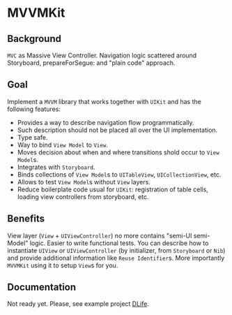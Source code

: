 # MVVMKit

## Background
`MVC` as Massive View Controller. Navigation logic scattered around Storyboard, prepareForSegue: and "plain code" approach.

## Goal
Implement a `MVVM` library that works together with `UIKit` and has the following features:

- Provides a way to describe navigation flow programmatically.
- Such description should not be placed all over the UI implementation.
- Type safe.
- Way to bind `View Model` to `View`.
- Moves decision about when and where transitions shold occur to `View Model`s.
- Integrates with `Storyboard`.
- Binds collections of `View Model`s to `UITableView`, `UICollectionView`, etc.
- Allows to test `View Model`s without `View` layers.
- Reduce boilerplate code usual for `UIKit`: registration of table cells, loading view controllers from storyboard, etc.

## Benefits
View layer (`View` + `UIViewController`) no more contains "semi-UI semi-Model" logic. Easier to write functional tests.
You can describe how to instantiate `UIView` or `UIViewController` (by initializer, from `Storyboard` or `Nib`) and provide additional information like `Reuse Identifier`s. More importantly `MVVMKit` using it to setup `View`s for you.

## Documentation

Not ready yet. Please, see example project [DLife](https://github.com/HeMet/DLife).
